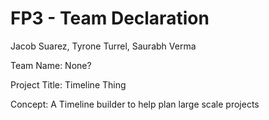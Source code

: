 # FP3 - Team Declaration

Jacob Suarez, Tyrone Turrel, Saurabh Verma

Team Name: None?

Project Title: Timeline Thing

Concept: A Timeline builder to help plan large scale projects
